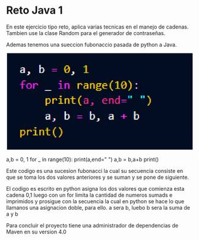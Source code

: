 # Reto Java 1

En este ejercicio tipo reto, aplica varias tecnicas en el manejo de cadenas.
Tambien use la clase Random para el generador de contraseñas.

Ademas tenemos una sueccion fubonaccio pasada de python a Java.

![](./img/imagen_1.png)


a,b = 0, 1
for _ in range(10):
    print(a,end=" ")
    a,b = b,a+b
print()

Este codigo es una sucesion fubonacci la cual su secuencia consiste en que se toma
los dos valores anteriores y se suman y se pone de siguiente.

El codigo es escrito en python asigna los dos valores que comienza esta cadena 0,1
luego con un for limita la cantidad de numeros sumads e imprimidos y prosigue con la secuencia
la cual en python se hace lo que llamanos una asignacion doble, para ello. a sera b, luebo b sera la suma de a y b


Para concluir el proyecto tiene una administrador de dependencias de Maven en su version 4.0

